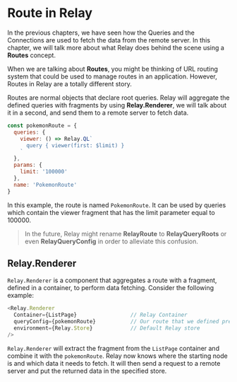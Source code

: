 # Route in Relay

In the previous chapters, we have seen how the Queries and the Connections are used to fetch the data from the remote server. In this chapter, we will talk more about what Relay does behind the scene using a **Routes** concept.

When we are talking about **Routes**, you might be thinking of URL routing system that could be used to manage routes in an application. However, Routes in Relay are a totally different story.

Routes are normal objects that declare root queries. Relay will aggregate the defined queries with fragments by using **Relay.Renderer**, we will talk about it in a second, and send them to a remote server to fetch data.

```javascript
const pokemonRoute = {
  queries: {
    viewer: () => Relay.QL`
      query { viewer(first: $limit) }
    `
  },
  params: {
    limit: '100000'
  },
  name: 'PokemonRoute'
}
```
In this example, the route is named `PokemonRoute`. It can be used by queries which contain the viewer fragment that has the limit parameter equal to 100000.

> In the future, Relay might rename **RelayRoute** to **RelayQueryRoots** or even **RelayQueryConfig** in order to alleviate this confusion.


## Relay.Renderer

`Relay.Renderer` is a component that aggregates a route with a fragment, defined in a container, to perform data fetching. Consider the following example:

```javascript
<Relay.Renderer
  Container={ListPage}                 // Relay Container
  queryConfig={pokemonRoute}           // Our route that we defined previously
  environment={Relay.Store}            // Default Relay store
/>
```

`Relay.Renderer` will extract the fragment from the `ListPage` container and combine it with the `pokemonRoute`. Relay now knows where the starting node is and which data it needs to fetch. It will then send a request to a remote server and put the returned data in the specified store.
